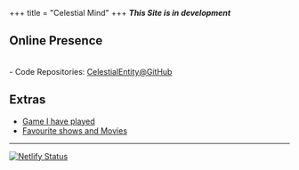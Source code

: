 +++
title = "Celestial Mind"
+++
***This Site is in development***
## Online Presence
<div id="statuscafe"><div id="statuscafe-username"></div><div id="statuscafe-content"></div></div><script src="https://status.cafe/current-status.js?name=celestialentity" defer></script><br>
- Code Repositories: <a href="https://github.com/stardoom4">CelestialEntity@GitHub</a>

## Extras

- [Game I have played](@/game.md)
- [Favourite shows and Movies](@/show.md)
***
[![Netlify Status](https://api.netlify.com/api/v1/badges/b26693c3-af15-4304-ac1a-0a23583bbc2b/deploy-status)](https://app.netlify.com/sites/zola40/deploys)

